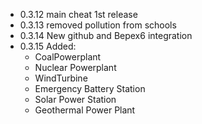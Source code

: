 * 0.3.12 main cheat 1st release
* 0.3.13 removed pollution from schools
* 0.3.14 New github and Bepex6 integration
* 0.3.15 Added:
	* CoalPowerplant
	* Nuclear Powerplant
	* WindTurbine
	* Emergency Battery Station
	* Solar Power Station
	* Geothermal Power Plant